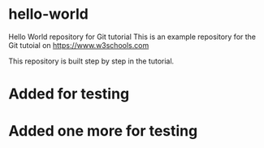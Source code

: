 # hello-world
Hello World repository for Git tutorial
This is an example repository for the Git tutoial on https://www.w3schools.com

This repository is built step by step in the tutorial.
# Added for testing 
# Added one more for testing 
